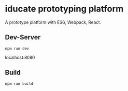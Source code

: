 # iducate prototyping platform

A prototype platform with ES6, Webpack, React.

## Dev-Server


`npm run dev`


localhost:8080


## Build

`npm run build`

